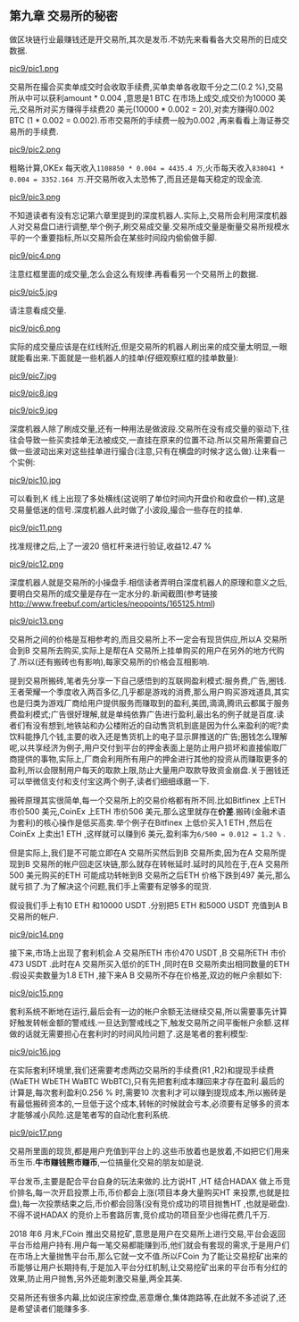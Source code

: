 
##  第九章  交易所的秘密


做区块链行业最赚钱还是开交易所,其次是发币.不妨先来看看各大交易所的日成交数据.

[pic9/pic1.png](pic9/pic1.png)

交易所在撮合买卖单成交时会收取手续费,买单卖单各收取千分之二(0.2 %),交易所从中可以获利amount * 0.004 ,意思是1 BTC 在市场上成交,成交价为10000 美元,交易所对买方赚得手续费20 美元(10000 * 0.002 = 20),对卖方赚得0.002 BTC (1 * 0.002 = 0.002).币市交易所的手续费一般为0.002 ,再来看看上海证券交易所的手续费.

[pic9/pic2.png](pic9/pic2.png)

粗略计算,OKEx 每天收入`1108850 * 0.004 = 4435.4 万`,火币每天收入`838041 * 0.004 = 3352.164 万`.开交易所收入太恐怖了,而且还是每天稳定的现金流.

[pic9/pic3.png](pic9/pic3.png)

不知道读者有没有忘记第六章里提到的深度机器人.实际上,交易所会利用深度机器人对交易盘口进行调整,举个例子,刷交易成交量.交易所成交量是衡量交易所规模水平的一个重要指标,所以交易所会在某些时间段内偷偷做手脚.

[pic9/pic4.png](pic9/pic4.png)

注意红框里面的成交量,怎么会这么有规律.再看看另一个交易所上的数据.

[pic9/pic5.jpg](pic9/pic5.jpg)

请注意看成交量.

[pic9/pic6.png](pic9/pic6.png)

实际的成交量应该是在红线附近,但是交易所的机器人刷出来的成交量太明显,一眼就能看出来.下面就是一些机器人的挂单(仔细观察红框的挂单数量):

[pic9/pic7.jpg](pic9/pic7.jpg)

[pic9/pic8.jpg](pic9/pic8.jpg)

[pic9/pic9.jpg](pic9/pic9.jpg)

深度机器人除了刷成交量,还有一种用法是做波段.交易所在没有成交量的驱动下,往往会导致一些买卖挂单无法被成交,一直挂在原来的位置不动.所以交易所需要自己做一些波动出来对这些挂单进行撮合(注意,只有在横盘的时候才这么做).让来看一个实例:

[pic9/pic10.jpg](pic9/pic10.jpg)

可以看到,K 线上出现了多处横线(这说明了单位时间内开盘价和收盘价一样),这是交易量低迷的信号.深度机器人此时做了小波段,撮合一些存在的挂单.

[pic9/pic11.png](pic9/pic11.png)

找准规律之后,上了一波20 倍杠杆来进行验证,收益12.47 %

[pic9/pic12.png](pic9/pic12.png)

深度机器人就是交易所的小操盘手.相信读者弄明白深度机器人的原理和意义之后,要明白交易所的成交量是存在一定水分的.新闻截图(参考链接  http://www.freebuf.com/articles/neopoints/165125.html)

[pic9/pic13.png](pic9/pic13.png)

交易所之间的价格是互相参考的,而且交易所上不一定会有现货供应,所以A 交易所会到B 交易所去购买,实际上是帮在A 交易所上挂单购买的用户在另外的地方代购了.所以(还有搬砖也有影响),每家交易所的价格会互相影响.

提到交易所搬砖,笔者先分享一下自己感悟到的互联网盈利模式:服务费,广告,圈钱.王者荣耀一个季度收入两百多亿,几乎都是游戏的消费,那么用户购买游戏道具,其实也是归类为游戏厂商给用户提供服务而赚取到的盈利,美团,滴滴,腾讯云都属于服务费盈利模式;广告很好理解,就是单纯依靠广告进行盈利,最出名的例子就是百度.读者们有没有想到,地铁站和办公楼附近的自动售货机到底是因为什么来盈利的呢?卖饮料能挣几个钱,主要的收入还是售货机上的电子显示屏推送的广告;圈钱怎么理解呢,以共享经济为例子,用户交付到平台的押金表面上是防止用户损坏和直接偷取厂商提供的事物,实际上,厂商会利用所有用户的押金进行其他的投资从而赚取更多的盈利,所以会限制用户每天的取款上限,防止大量用户取款导致资金崩盘.关于圈钱还可以举微信支付和支付宝这两个例子,读者们细细琢磨一下.

搬砖原理其实很简单,每一个交易所上的交易价格都有所不同.比如Bitfinex 上ETH 市价500 美元,CoinEx 上ETH 市价506 美元,那么这里就存在**价差**.搬砖(金融术语为套利)的核心操作是低买高卖.举个例子在Bitfinex 上低价买入1 ETH ,然后在CoinEx 上卖出1 ETH ,这样就可以赚到6 美元,盈利率为`6/500 = 0.012 = 1.2 %` .

但是实际上,我们是不可能立即在A 交易所买然后到B 交易所卖,因为在A 交易所提现到B 交易所的帐户回走区块链,那么就存在转帐延时.延时的风险在于,在A 交易所500 美元购买的ETH 可能成功转帐到B 交易所之后ETH 价格下跌到497 美元,那么就亏损了.为了解决这个问题,我们手上需要有足够多的现货.

假设我们手上有10 ETH 和10000 USDT .分别把5 ETH 和5000 USDT 充值到A B 交易所的帐户.

[pic9/pic14.png](pic9/pic14.png)

接下来,市场上出现了套利机会.A 交易所ETH 市价470 USDT ,B 交易所ETH 市价473 USDT .此时在A 交易所买入低价的ETH ,同时在B 交易所卖出相同数量的ETH .假设买卖数量为1.8 ETH ,接下来A B 交易所不存在价格差,双边的帐户余额如下:

[pic9/pic15.png](pic9/pic15.png)

套利系统不断地在运行,最后会有一边的帐户余额无法继续交易,所以需要事先计算好触发转帐金额的警戒线.一旦达到警戒线之下,触发交易所之间平衡帐户余额.这样做的话就无需要担心在套利时的时间风险问题了.这是笔者的套利模型:

[pic9/pic16.jpg](pic9/pic16.jpg)

在实际套利环境里,我们还需要考虑两边交易所的手续费(R1 ,R2)和提现手续费(WaETH WbETH WaBTC WbBTC),只有先把套利成本赚回来才存在盈利.最后的计算是,每次套利盈利0.256 % 时,需要10 次套利才可以赚到提现成本,所以搬砖是有最低搬砖资本的,一旦低于这个成本,转帐的时候就会亏本,必须要有足够多的资本才能够减小风险.这是笔者写的自动化套利系统.

[pic9/pic17.png](pic9/pic17.png)

交易所里面的现货,都是用户充值到平台上的.这些币放着也是放着,不如把它们用来币生币.**牛市赚钱熊市赚币**,一位搞量化交易的朋友如是说.

平台发币,主要是配合平台自身的玩法来做的.比方说HT ,HT 结合HADAX 做上币竞价排名,每一次开启投票上币,币价都会上涨(项目本身大量购买HT 来投票,也就是拉盘),每一次投票结束之后,币价都会回落(没有竞价成功的项目抛售HT ,也就是砸盘).不得不说HADAX 的竞价上币套路厉害,竞价成功的项目至少也得花费几千万.

2018 年6 月末,FCoin 推出交易挖矿,意思是用户在交易所上进行交易,平台会返回平台币给用户持有.用户每一笔交易都能赚到币,他们就会有套现的需求,于是用户们在市场上大量抛售平台币,那么它就一文不值.所以FCoin 为了能让交易挖矿出来的币能够让用户长期持有,于是加入平台分红机制,让交易挖矿出来的平台币有分红的效果,防止用户抛售,另外还能刺激交易量,两全其美.

交易所还有很多内幕,比如说庄家控盘,恶意爆仓,集体跑路等,在此就不多述说了,还是希望读者们能赚多多.
